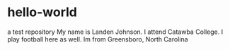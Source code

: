 # hello-world
a test repository
My name is Landen Johnson. I attend Catawba College. I play football here as well. Im from Greensboro, North Carolina
